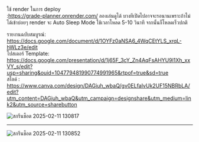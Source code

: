 ใช้ render ในการ deploy  
:https://grade-planner.onrender.com/
ลองเล่นดูได้ บางทีเปิดไปอาจจะรอนานเพราะถ้าไม่ได้เข้าบ่อยๆ render จะ Auto Sleep Mode ใช้เวลาโหลด 5-10 วินาที  จากนั้นก็โหลดเร็วปกติ  

รายงานฉบับสมบูรณ์:  
https://docs.google.com/document/d/1OYFz0aNSA6_4WqCEtYLS_xrqL-hWLz3e/edit  
โปสเตอร์ Template:  
https://docs.google.com/presentation/d/1j65F_3cY_Zn4AqFsAHYU9l1Xh_xxVY_s/edit?usp=sharing&ouid=104779481990774991965&rtpof=true&sd=true  
สไลด์ :  
https://www.canva.com/design/DAGiuh_wbaQ/gv0ELfaIvUk2UF15NBRbLA/edit?utm_content=DAGiuh_wbaQ&utm_campaign=designshare&utm_medium=link2&utm_source=sharebutton

![สกรีนช็อต 2025-02-11 130817](https://github.com/user-attachments/assets/25ee7eb0-c616-4636-af9c-eed5890a03a4)

---------------------------------

![สกรีนช็อต 2025-02-11 130852](https://github.com/user-attachments/assets/6e892222-5dd6-4fd5-8eff-c904fa12da58)
